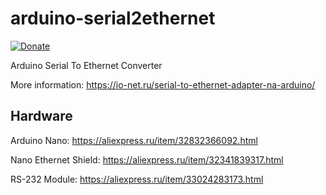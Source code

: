 # arduino-serial2ethernet

[![Donate](https://img.shields.io/badge/donate-Yandex-red.svg)](https://money.yandex.ru/to/4100110221014297)

Arduino Serial To Ethernet Converter

More information: https://io-net.ru/serial-to-ethernet-adapter-na-arduino/

## Hardware

Arduino Nano: https://aliexpress.ru/item/32832366092.html

Nano Ethernet Shield: https://aliexpress.ru/item/32341839317.html

RS-232 Module: https://aliexpress.ru/item/33024283173.html
